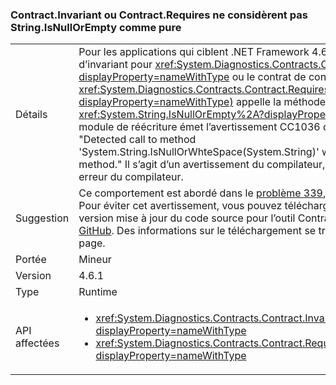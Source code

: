### <a name="contractinvariant-or-contractrequirestexception-do-not-consider-stringisnullorempty-to-be-pure"></a>Contract.Invariant ou Contract.Requires<TException> ne considèrent pas String.IsNullOrEmpty comme pure

|   |   |
|---|---|
|Détails|Pour les applications qui ciblent .NET Framework 4.6.1, si le contrat d’invariant pour <xref:System.Diagnostics.Contracts.Contract.Invariant%2A?displayProperty=nameWithType> ou le contrat de condition préalable pour <xref:System.Diagnostics.Contracts.Contract.Requires%2A?displayProperty=nameWithType)> appelle la méthode <xref:System.String.IsNullOrEmpty%2A?displayProperty=nameWithType>, le module de réécriture émet l’avertissement CC1036 du compilateur : &quot;Detected call to method 'System.String.IsNullOrWhteSpace(System.String)' without [Pure] in method.&quot; Il s’agit d’un avertissement du compilateur, plutôt que d’une erreur du compilateur.|
|Suggestion|Ce comportement est abordé dans le [problème 339](https://github.com/Microsoft/CodeContracts/issues/339), sur le site GitHub. Pour éviter cet avertissement, vous pouvez télécharger et compiler une version mise à jour du code source pour l’outil Contrats de code sur le site [GitHub](https://github.com/Microsoft/CodeContracts/blob/master/README.md). Des informations sur le téléchargement se trouvent au bas de la page.|
|Portée|Mineur|
|Version|4.6.1|
|Type|Runtime|
|API affectées|<ul><li><xref:System.Diagnostics.Contracts.Contract.Invariant(System.Boolean)?displayProperty=nameWithType></li><li><xref:System.Diagnostics.Contracts.Contract.Requires(System.Boolean)?displayProperty=nameWithType></li></ul>|

